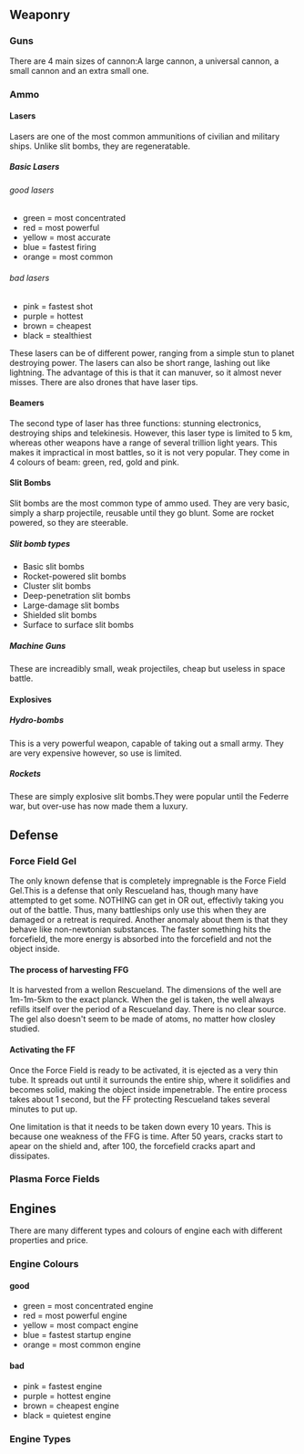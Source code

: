 ## Weaponry

### Guns

There are 4 main sizes of cannon:A large cannon, a universal cannon, a small cannon and an extra small one.

### Ammo

#### Lasers

Lasers are one of the most common ammunitions of civilian and military ships. Unlike slit bombs, they are regeneratable.

##### Basic Lasers

###### good lasers
- green = most concentrated
- red = most powerful
- yellow = most accurate
- blue = fastest firing
- orange = most common

###### bad lasers
- pink = fastest shot
- purple = hottest
- brown = cheapest
- black = stealthiest

These lasers can be of different power, ranging from a simple stun to planet destroying power. The lasers can also be short range, lashing out like lightning. The advantage of this is that it can manuver, so it almost never misses. There are also drones that have laser tips.

#### Beamers

The second type of laser has three functions: stunning electronics, destroying ships and telekinesis. However, this laser type is limited to 5 km, whereas other weapons have a range of several trillion light years. This makes it impractical in most battles, so it is not very popular. They come in 4 colours of beam: green, red, gold and pink.

#### Slit Bombs

Slit bombs are the most common type of ammo used. They are very basic, simply a sharp projectile, reusable until they go blunt. Some are rocket powered, so they are steerable.

##### Slit bomb types

- Basic slit bombs
- Rocket-powered slit bombs
- Cluster slit bombs
- Deep-penetration slit bombs
- Large-damage slit bombs
- Shielded slit bombs
- Surface to surface slit bombs

##### Machine Guns

These are increadibly small, weak projectiles, cheap but useless in space battle.

#### Explosives

##### Hydro-bombs

This is a very powerful weapon, capable of taking out a small army. They are very expensive however, so use is limited.

##### Rockets

These are simply explosive slit bombs.They were popular until the Federre war, but over-use has now made them a luxury.

## Defense
### Force Field Gel

The only known defense that is completely impregnable is the Force Field Gel.This is a defense that only Rescueland has, though many have attempted to get some. NOTHING can get in OR out, effectivly taking you out of the battle. Thus, many battleships only use this when they are damaged or a retreat is required. Another anomaly about them is that they behave like non-newtonian substances. The faster something hits the forcefield, the more energy is absorbed into the forcefield and not the object inside.

#### The process of harvesting FFG

It is harvested from a wellon Rescueland. The dimensions of the well are 1m-1m-5km to the exact planck. When the gel is taken, the well always refills itself over the period of a Rescueland day. There is no clear source. The gel also doesn't seem to be made of atoms, no matter how closley studied. 

#### Activating the FF

Once the Force Field is ready to be activated, it is ejected as a very thin tube. It spreads out until it surrounds the entire ship, where it solidifies and becomes solid, making the object inside impenetrable. The entire process takes about 1 second, but the FF protecting Rescueland takes several minutes to put up.

One limitation is that it needs to be taken down every 10 years. This is because one weakness of the FFG is time. After 50 years, cracks start to apear on the shield and, after 100, the forcefield cracks apart and dissipates.

### Plasma Force Fields



## Engines

There are many different types and colours of engine each with different properties and price.

### Engine Colours
#### good

- green = most concentrated engine
- red = most powerful engine
- yellow = most compact engine
- blue = fastest startup engine
- orange = most common engine

#### bad

- pink = fastest engine
- purple = hottest engine
- brown = cheapest engine
- black = quietest engine

### Engine Types






